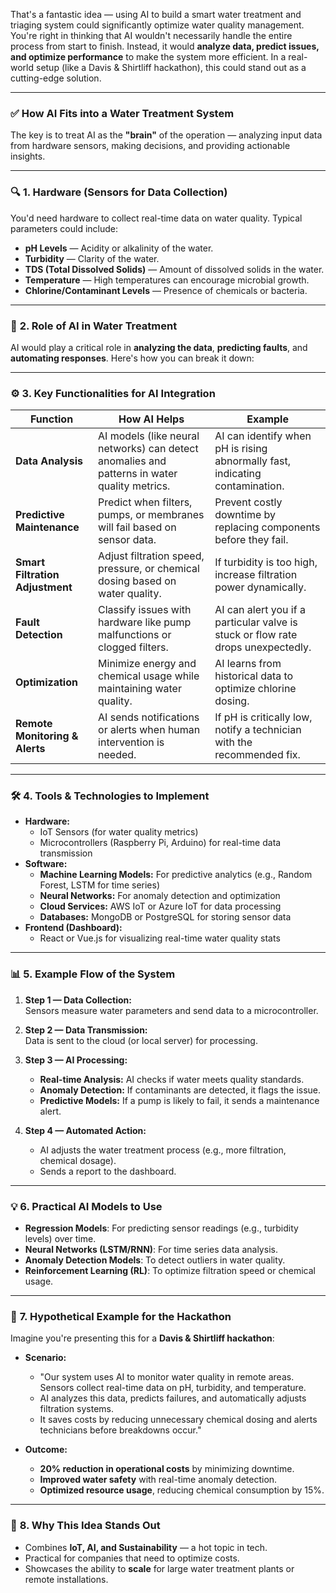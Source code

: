 That's a fantastic idea — using AI to build a smart water treatment and triaging system could significantly optimize water quality management. You're right in thinking that AI wouldn't necessarily handle the entire process from start to finish. Instead, it would **analyze data, predict issues, and optimize performance** to make the system more efficient. In a real-world setup (like a Davis & Shirtliff hackathon), this could stand out as a cutting-edge solution.

---

### ✅ **How AI Fits into a Water Treatment System**
The key is to treat AI as the **"brain"** of the operation — analyzing input data from hardware sensors, making decisions, and providing actionable insights.

---

### 🔍 **1. Hardware (Sensors for Data Collection)**
You'd need hardware to collect real-time data on water quality. Typical parameters could include:
- **pH Levels** — Acidity or alkalinity of the water.
- **Turbidity** — Clarity of the water.
- **TDS (Total Dissolved Solids)** — Amount of dissolved solids in the water.
- **Temperature** — High temperatures can encourage microbial growth.
- **Chlorine/Contaminant Levels** — Presence of chemicals or bacteria.

---

### 🧠 **2. Role of AI in Water Treatment**
AI would play a critical role in **analyzing the data**, **predicting faults**, and **automating responses**. Here's how you can break it down:

---

### ⚙️ **3. Key Functionalities for AI Integration**

| **Function**            | **How AI Helps** | **Example** |
|--------------------------|------------------|------------|
| **Data Analysis** | AI models (like neural networks) can detect anomalies and patterns in water quality metrics. | AI can identify when pH is rising abnormally fast, indicating contamination. |
| **Predictive Maintenance** | Predict when filters, pumps, or membranes will fail based on sensor data. | Prevent costly downtime by replacing components before they fail. |
| **Smart Filtration Adjustment** | Adjust filtration speed, pressure, or chemical dosing based on water quality. | If turbidity is too high, increase filtration power dynamically. |
| **Fault Detection** | Classify issues with hardware like pump malfunctions or clogged filters. | AI can alert you if a particular valve is stuck or flow rate drops unexpectedly. |
| **Optimization** | Minimize energy and chemical usage while maintaining water quality. | AI learns from historical data to optimize chlorine dosing. |
| **Remote Monitoring & Alerts** | AI sends notifications or alerts when human intervention is needed. | If pH is critically low, notify a technician with the recommended fix. |

---

### 🛠️ **4. Tools & Technologies to Implement**
- **Hardware:**  
  - IoT Sensors (for water quality metrics)
  - Microcontrollers (Raspberry Pi, Arduino) for real-time data transmission
- **Software:**  
  - **Machine Learning Models:** For predictive analytics (e.g., Random Forest, LSTM for time series)
  - **Neural Networks:** For anomaly detection and optimization
  - **Cloud Services:** AWS IoT or Azure IoT for data processing
  - **Databases:** MongoDB or PostgreSQL for storing sensor data
- **Frontend (Dashboard):**  
  - React or Vue.js for visualizing real-time water quality stats

---

### 📊 **5. Example Flow of the System**
1. **Step 1 — Data Collection:**  
   Sensors measure water parameters and send data to a microcontroller.
   
2. **Step 2 — Data Transmission:**  
   Data is sent to the cloud (or local server) for processing.
   
3. **Step 3 — AI Processing:**  
   - **Real-time Analysis:** AI checks if water meets quality standards.
   - **Anomaly Detection:** If contaminants are detected, it flags the issue.
   - **Predictive Models:** If a pump is likely to fail, it sends a maintenance alert.

4. **Step 4 — Automated Action:**  
   - AI adjusts the water treatment process (e.g., more filtration, chemical dosage).
   - Sends a report to the dashboard.

---

### 💡 **6. Practical AI Models to Use**
- **Regression Models**: For predicting sensor readings (e.g., turbidity levels) over time.
- **Neural Networks (LSTM/RNN)**: For time series data analysis.
- **Anomaly Detection Models**: To detect outliers in water quality.
- **Reinforcement Learning (RL)**: To optimize filtration speed or chemical usage.

---

### 🚀 **7. Hypothetical Example for the Hackathon**
Imagine you're presenting this for a **Davis & Shirtliff hackathon**:

- **Scenario:**  
  - "Our system uses AI to monitor water quality in remote areas. Sensors collect real-time data on pH, turbidity, and temperature.  
  - AI analyzes this data, predicts failures, and automatically adjusts filtration systems.  
  - It saves costs by reducing unnecessary chemical dosing and alerts technicians before breakdowns occur."

- **Outcome:**  
  - **20% reduction in operational costs** by minimizing downtime.  
  - **Improved water safety** with real-time anomaly detection.  
  - **Optimized resource usage**, reducing chemical consumption by 15%.

---

### 📣 **8. Why This Idea Stands Out**
- Combines **IoT, AI, and Sustainability** — a hot topic in tech.
- Practical for companies that need to optimize costs.
- Showcases the ability to **scale** for large water treatment plants or remote installations.

